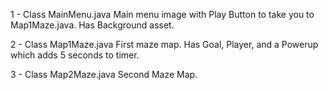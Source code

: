 1 - Class MainMenu.java
Main menu image with Play Button to take you to Map1Maze.java. Has Background asset.

2 - Class Map1Maze.java
First maze map. Has Goal, Player, and a Powerup which adds 5 seconds to timer.

3 - Class Map2Maze.java
Second Maze Map.
